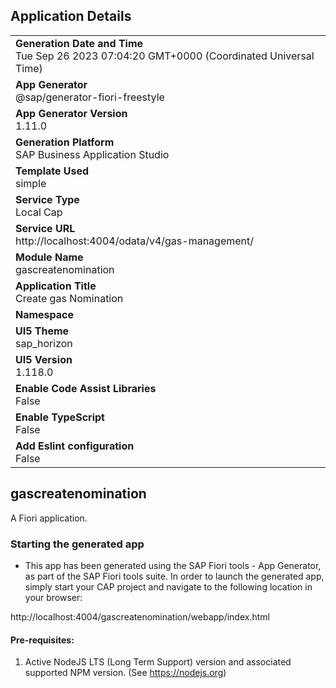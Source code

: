 ## Application Details
|               |
| ------------- |
|**Generation Date and Time**<br>Tue Sep 26 2023 07:04:20 GMT+0000 (Coordinated Universal Time)|
|**App Generator**<br>@sap/generator-fiori-freestyle|
|**App Generator Version**<br>1.11.0|
|**Generation Platform**<br>SAP Business Application Studio|
|**Template Used**<br>simple|
|**Service Type**<br>Local Cap|
|**Service URL**<br>http://localhost:4004/odata/v4/gas-management/
|**Module Name**<br>gascreatenomination|
|**Application Title**<br>Create gas Nomination|
|**Namespace**<br>|
|**UI5 Theme**<br>sap_horizon|
|**UI5 Version**<br>1.118.0|
|**Enable Code Assist Libraries**<br>False|
|**Enable TypeScript**<br>False|
|**Add Eslint configuration**<br>False|

## gascreatenomination

A Fiori application.

### Starting the generated app

-   This app has been generated using the SAP Fiori tools - App Generator, as part of the SAP Fiori tools suite.  In order to launch the generated app, simply start your CAP project and navigate to the following location in your browser:

http://localhost:4004/gascreatenomination/webapp/index.html

#### Pre-requisites:

1. Active NodeJS LTS (Long Term Support) version and associated supported NPM version.  (See https://nodejs.org)


